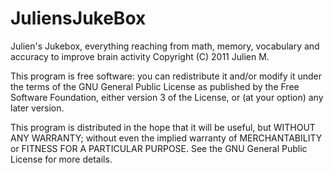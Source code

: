 JuliensJukeBox
==============

Julien's Jukebox, everything reaching from math, memory, vocabulary and accuracy to improve brain activity
Copyright (C) 2011  Julien M.

This program is free software: you can redistribute it and/or modify
it under the terms of the GNU General Public License as published by
the Free Software Foundation, either version 3 of the License, or
(at your option) any later version.

This program is distributed in the hope that it will be useful,
but WITHOUT ANY WARRANTY; without even the implied warranty of
MERCHANTABILITY or FITNESS FOR A PARTICULAR PURPOSE.  See the
GNU General Public License for more details.

